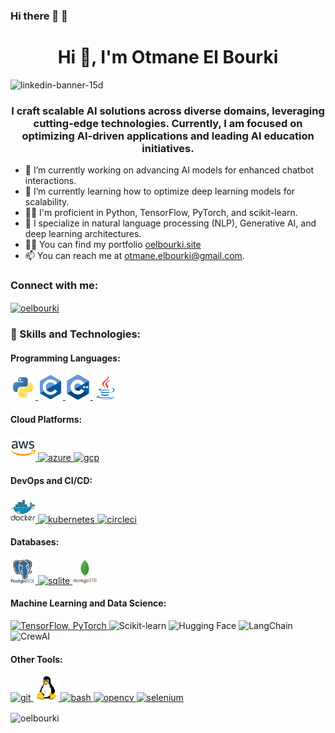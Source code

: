 ### Hi there 🤖 👋
<h1 align="center">Hi 👋, I'm Otmane El Bourki</h1>


![linkedin-banner-15d](https://github.com/user-attachments/assets/6e2a2cc5-b50a-4d60-a15a-8d1d78399237)


<h3 align="center">I craft scalable AI solutions across diverse domains, leveraging cutting-edge technologies. Currently, I am focused on optimizing AI-driven applications and leading AI education initiatives.</h3>

 <!-- 
<p align="left"> <img src="https://komarev.com/ghpvc/?username=oelbourki&label=Profile%20views&color=0e75b6&style=flat" alt="oelbourki" /> </p>

<p align="left"> <a href="https://github.com/ryo-ma/github-profile-trophy"><img src="https://github-profile-trophy.vercel.app/?username=oelbourki" alt="oelbourki" /></a> </p>
-->

 - 🔭 I’m currently working on advancing AI models for enhanced chatbot interactions.
- 🌱 I’m currently learning how to optimize deep learning models for scalability.
- 👨‍💻 I'm proficient in Python, TensorFlow, PyTorch, and scikit-learn.
- 🧠 I specialize in natural language processing (NLP), Generative AI, and deep learning architectures.
- 👨‍💻  You can find my portfolio [oelbourki.site](https://www.oelbourki.site/)
- 📫 You can reach me at [otmane.elbourki@gmail.com](mailto:otmane.elbourki@gmail.com).

<h3 align="left">Connect with me:</h3>
<p align="left">
<a href="https://linkedin.com/in/oelbourki" target="blank"><img align="center" src="https://raw.githubusercontent.com/rahuldkjain/github-profile-readme-generator/master/src/images/icons/Social/linked-in-alt.svg" alt="oelbourki" height="30" width="40" /></a>
<!-- <a href="https://kaggle.com/oelbourki" target="blank"><img align="center" src="https://raw.githubusercontent.com/rahuldkjain/github-profile-readme-generator/master/src/images/icons/Social/kaggle.svg" alt="oelbourki" height="30" width="40" /></a>
<a href="https://www.leetcode.com/oelbourki" target="blank"><img align="center" src="https://raw.githubusercontent.com/rahuldkjain/github-profile-readme-generator/master/src/images/icons/Social/leet-code.svg" alt="oelbourki" height="30" width="40" /></a> -->
</p>

### 🚀 Skills and Technologies:

#### Programming Languages:
<p align="left"> 
  <a href="https://www.python.org" target="_blank" rel="noreferrer"> 
    <img src="https://raw.githubusercontent.com/devicons/devicon/master/icons/python/python-original.svg" alt="python" width="40" height="40"/> 
  </a> 
  <a href="https://www.cprogramming.com/" target="_blank" rel="noreferrer"> 
    <img src="https://raw.githubusercontent.com/devicons/devicon/master/icons/c/c-original.svg" alt="c" width="40" height="40"/> 
  </a> 
  <a href="https://www.w3schools.com/cpp/" target="_blank" rel="noreferrer"> 
    <img src="https://raw.githubusercontent.com/devicons/devicon/master/icons/cplusplus/cplusplus-original.svg" alt="cplusplus" width="40" height="40"/> 
  </a> 
  <a href="https://www.java.com" target="_blank" rel="noreferrer"> 
    <img src="https://raw.githubusercontent.com/devicons/devicon/master/icons/java/java-original.svg" alt="java" width="40" height="40"/> 
  </a> 
</p>

#### Cloud Platforms:
<p align="left"> 
  <a href="https://aws.amazon.com" target="_blank" rel="noreferrer"> 
    <img src="https://raw.githubusercontent.com/devicons/devicon/master/icons/amazonwebservices/amazonwebservices-original-wordmark.svg" alt="aws" width="40" height="40"/> 
  </a> 
  <a href="https://azure.microsoft.com/en-in/" target="_blank" rel="noreferrer"> 
    <img src="https://www.vectorlogo.zone/logos/microsoft_azure/microsoft_azure-icon.svg" alt="azure" width="40" height="40"/> 
  </a> 
  <a href="https://cloud.google.com" target="_blank" rel="noreferrer"> 
    <img src="https://www.vectorlogo.zone/logos/google_cloud/google_cloud-icon.svg" alt="gcp" width="40" height="40"/> 
  </a>
</p>

#### DevOps and CI/CD:
<p align="left"> 
  <a href="https://www.docker.com/" target="_blank" rel="noreferrer"> 
    <img src="https://raw.githubusercontent.com/devicons/devicon/master/icons/docker/docker-original-wordmark.svg" alt="docker" width="40" height="40"/> 
  </a> 
  <a href="https://kubernetes.io" target="_blank" rel="noreferrer"> 
    <img src="https://www.vectorlogo.zone/logos/kubernetes/kubernetes-icon.svg" alt="kubernetes" width="40" height="40"/> 
  </a> 
  <a href="https://circleci.com" target="_blank" rel="noreferrer"> 
    <img src="https://www.vectorlogo.zone/logos/circleci/circleci-icon.svg" alt="circleci" width="40" height="40"/> 
  </a> 
<!--   <a href="https://www.jenkins.io" target="_blank" rel="noreferrer"> 
    <img src="https://www.vectorlogo.zone/logos/jenkins/jenkins-icon.svg" alt="jenkins" width="40" height="40"/> 
  </a> 
  <a href="https://travis-ci.org" target="_blank" rel="noreferrer"> 
    <img src="https://www.vectorlogo.zone/logos/travis-ci/travis-ci-icon.svg" alt="travisci" width="40" height="40"/> 
  </a> -->
<!-- </p>
<p align="left">
  <a href="https://skillicons.dev">
    <img src="https://skillicons.dev/icons?i=kubernetes,docker,circleci" />
  </a>
</p> -->

#### Databases:
<p align="left"> 
  <a href="https://www.postgresql.org" target="_blank" rel="noreferrer"> 
    <img src="https://raw.githubusercontent.com/devicons/devicon/master/icons/postgresql/postgresql-original-wordmark.svg" alt="postgresql" width="40" height="40"/> 
  </a> 
  <a href="https://www.sqlite.org/" target="_blank" rel="noreferrer"> 
    <img src="https://www.vectorlogo.zone/logos/sqlite/sqlite-icon.svg" alt="sqlite" width="40" height="40"/> 
  </a> 
  <a href="https://www.mongodb.com/" target="_blank" rel="noreferrer"> 
    <img src="https://raw.githubusercontent.com/devicons/devicon/master/icons/mongodb/mongodb-original-wordmark.svg" alt="mongodb" width="40" height="40"/> 
  </a> 
<!--   <a href="https://redis.io" target="_blank" rel="noreferrer"> 
    <img src="https://raw.githubusercontent.com/devicons/devicon/master/icons/redis/redis-original-wordmark.svg" alt="redis" width="40" height="40"/> 
  </a> -->
</p>

#### Machine Learning and Data Science:
<p align="left"> 
<!--   <a href="https://www.tensorflow.org" target="_blank" rel="noreferrer"> 
    <img src="https://www.vectorlogo.zone/logos/tensorflow/tensorflow-icon.svg" alt="tensorflow" width="40" height="40"/> 
  </a> 
  <a href="https://pytorch.org/" target="_blank" rel="noreferrer"> 
    <img src="https://www.vectorlogo.zone/logos/pytorch/pytorch-icon.svg" alt="pytorch" width="40" height="40"/> 
  </a> 
  <a href="https://scikit-learn.org/" target="_blank" rel="noreferrer"> 
    <img src="https://upload.wikimedia.org/wikipedia/commons/0/05/Scikit_learn_logo_small.svg" alt="scikit_learn" width="40" height="40"/> 
  </a> 
  <a href="https://pandas.pydata.org/" target="_blank" rel="noreferrer"> 
    <img src="https://raw.githubusercontent.com/devicons/devicon/2ae2a900d2f041da66e950e4d48052658d850630/icons/pandas/pandas-original.svg" alt="pandas" width="40" height="40"/> 
  </a> -->
<!--   <a href="https://skillicons.dev" rel="nofollow">
    <img src="https://camo.githubusercontent.com/d9d39a374847d0f3f7053908e28496f4624293e02fe193617623334d4ec21f13/68747470733a2f2f736b696c6c69636f6e732e6465762f69636f6e733f693d74656e736f72666c6f772c7079746f726368" alt="tensorflow, pytorch" data-canonical-src="https://skillicons.dev/icons?i=tensorflow,pytorch" style="max-width: 100%;">
    <img src="https://camo.githubusercontent.com/43f0cfa894f8c90f2c252190d2c997abbd4a71676ecb0746cf62bd80f6f76018/68747470733a2f2f7365656b6c6f676f2e636f6d2f696d616765732f532f7363696b69742d6c6561726e2d6c6f676f2d383736364430374532452d7365656b6c6f676f2e636f6d2e706e67" height="45px" alt="sklearn" data-canonical-src="https://seeklogo.com/images/S/scikit-learn-logo-8766D07E2E-seeklogo.com.png" style="max-width: 100%;">
    <img src="https://camo.githubusercontent.com/eba11005096ce5be51e6c98f4b8e26614676ff96ceb7f911710d50988e4d29ec/68747470733a2f2f68756767696e67666163652e636f2f64617461736574732f68756767696e67666163652f6272616e642d6173736574732f7265736f6c76652f6d61696e2f68662d6c6f676f2e706e67" height="45px" alt="hugging face" data-canonical-src="https://huggingface.co/datasets/huggingface/brand-assets/resolve/main/hf-logo.png" style="max-width: 100%;">
    <img src="https://camo.githubusercontent.com/a0559fa5e1aadbb3a89a63501b3747017a921e928dcb9bf213cff1eaed76328c/68747470733a2f2f696d616765732e6372756e6368626173652e636f6d2f696d6167652f75706c6f61642f635f7061642c685f3235362c775f3235362c665f6175746f2c715f6175746f3a65636f2c6470725f312f62793578677074696b666771677832746d61376f" height="45px" alt="langchain" data-canonical-src="https://images.crunchbase.com/image/upload/c_pad,h_256,w_256,f_auto,q_auto:eco,dpr_1/by5xgptikfgqgx2tma7o" style="max-width: 100%;">
    <img src="https://camo.githubusercontent.com/169ee2707b0d249c11e60fe6fc14902ff3944268861ab545b987c9cca482fa0c/68747470733a2f2f7777772e6372657761692e636f6d2f6173736574732f637265775f6f6e6c792d636533653865316166646530393737636165616138363161616237326631636665653363383861373931323764366532626561386439623230363666356562312e706e67" height="30px" alt="CrewAI" data-canonical-src="https://www.crewai.com/assets/crew_only-ce3e8e1afde0977caeaa861aab72f1cfee3c88a79127d6e2bea8d9b2066f5eb1.png" style="max-width: 100%;">
  </a> -->
  <a href="https://skillicons.dev">
    <img src="https://skillicons.dev/icons?i=tensorflow,pytorch" alt="TensorFlow, PyTorch" />
  </a>
  <img src="https://seeklogo.com/images/S/scikit-learn-logo-8766D07E2E-seeklogo.com.png" height="45px" alt="Scikit-learn" />
  <img src="https://huggingface.co/datasets/huggingface/brand-assets/resolve/main/hf-logo.png" height="45px" alt="Hugging Face" />
  <img src="https://images.crunchbase.com/image/upload/c_pad,h_256,w_256,f_auto,q_auto:eco,dpr_1/by5xgptikfgqgx2tma7o" height="45px" alt="LangChain" />
  <img src="https://www.crewai.com/assets/crew_only-ce3e8e1afde0977caeaa861aab72f1cfee3c88a79127d6e2bea8d9b2066f5eb1.png" height="30px" alt="CrewAI" />

</p>

#### Other Tools:
<p align="left"> 
  <a href="https://git-scm.com/" target="_blank" rel="noreferrer"> 
    <img src="https://www.vectorlogo.zone/logos/git-scm/git-scm-icon.svg" alt="git" width="40" height="40"/> 
  </a> 
  <a href="https://www.linux.org/" target="_blank" rel="noreferrer"> 
    <img src="https://raw.githubusercontent.com/devicons/devicon/master/icons/linux/linux-original.svg" alt="linux" width="40" height="40"/> 
  </a> 
  <a href="https://www.gnu.org/software/bash/" target="_blank" rel="noreferrer"> 
    <img src="https://www.vectorlogo.zone/logos/gnu_bash/gnu_bash-icon.svg" alt="bash" width="40" height="40"/> 
  </a> 
  <a href="https://opencv.org/" target="_blank" rel="noreferrer"> 
    <img src="https://www.vectorlogo.zone/logos/opencv/opencv-icon.svg" alt="opencv" width="40" height="40"/> 
  </a> 
  <a href="https://www.selenium.dev" target="_blank" rel="noreferrer"> 
    <img src="https://raw.githubusercontent.com/detain/svg-logos/780f25886640cef088af994181646db2f6b1a3f8/svg/selenium-logo.svg" alt="selenium" width="40" height="40"/> 
  </a>
</p>


<p><img align="center" src="https://github-readme-streak-stats.herokuapp.com/?user=oelbourki&" alt="oelbourki" /></p>


